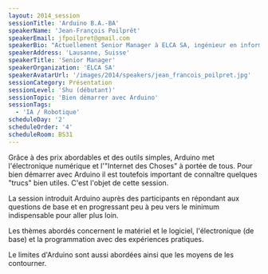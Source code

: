```yaml
---
layout: 2014_session
sessionTitle: 'Arduino B.A.-BA'
speakerName: 'Jean-François Poilprêt'
speakerEmail: jfpoilpret@gmail.com
speakerBio: "Actuellement Senior Manager à ELCA SA, ingénieur en informatique depuis 25 ans, Jean-François a travaillé au fil des ans à tous les postes du développement logiciel: développeur, analyste, testeur, architecte, chef de projet. Jean-François est un fan de technique et aime toujours \"mettre les mains dans le cambouis\" en particulier quand il s'agit de: développer en Java, Python ou C++, ou bien mettre en place des outils de tests automatiques.\n\nAprès avoir découvert Arduino en 2012, il est redevenu un hobbyiste passionné d'électronique, convaincu que l'électronique pour tous va voir naître une nouvelle catégorie de techies: après les Geeks, les Makers.\n"
speakerAddress: 'Lausanne, Suisse'
speakerTitle: 'Senior Manager'
speakerOrganization: 'ELCA SA'
speakerAvatarUrl: '/images/2014/speakers/jean_francois_poilpret.jpg'
sessionCategory: Présentation
sessionLevel: 'Shu (débutant)'
sessionTopic: 'Bien démarrer avec Arduino'
sessionTags:
  - 'IA / Robotique'
scheduleDay: '2'
scheduleOrder: '4'
scheduleRoom: BS31
---
```


Grâce à des prix abordables et des outils simples, Arduino met l'électronique numérique et l'"Internet des Choses" à portée de tous.
Pour bien démarrer avec Arduino il est toutefois important de connaître quelques "trucs" bien utiles. C'est l'objet de cette session.

La session introduit Arduino auprès des participants en répondant aux questions de base et en progressant peu à peu vers le minimum indispensable pour aller plus loin. 

Les thèmes abordés concernent le matériel et le logiciel, l'électronique (de base) et la programmation avec des expériences pratiques.

Le limites d'Arduino sont aussi abordées ainsi que les moyens de les contourner.
